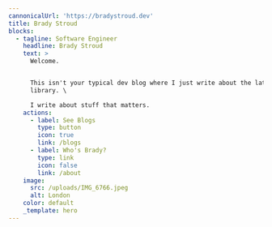```yaml
---
cannonicalUrl: 'https://bradystroud.dev'
title: Brady Stroud
blocks:
  - tagline: Software Engineer
    headline: Brady Stroud
    text: >
      Welcome.


      This isn't your typical dev blog where I just write about the latest React
      library. \

      I write about stuff that matters.
    actions:
      - label: See Blogs
        type: button
        icon: true
        link: /blogs
      - label: Who's Brady?
        type: link
        icon: false
        link: /about
    image:
      src: /uploads/IMG_6766.jpeg
      alt: London
    color: default
    _template: hero
---
```


